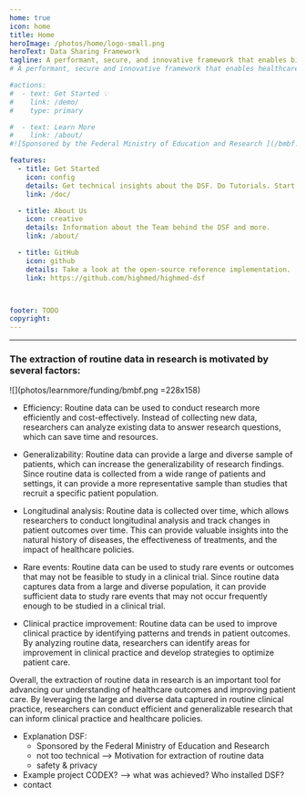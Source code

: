 ```yaml
---
home: true
icon: home
title: Home
heroImage: /photos/home/logo-small.png
heroText: Data Sharing Framework
tagline: A performant, secure, and innovative framework that enables biomedical researchers to extract value from routine data. 
# A performant, secure and innovative framework that enables healthcare data exchange across organizational boundaries. 

#actions:
#  - text: Get Started 💡
#    link: /demo/
#    type: primary

#  - text: Learn More
#    link: /about/
#![Sponsored by the Federal Ministry of Education and Research ](/bmbf.svg)

features:
  - title: Get Started 
    icon: config
    details: Get technical insights about the DSF. Do Tutorials. Start Coding 
    link: /doc/

  - title: About Us
    icon: creative
    details: Information about the Team behind the DSF and more.
    link: /about/

  - title: GitHub
    icon: github
    details: Take a look at the open-source reference implementation.
    link: https://github.com/highmed/highmed-dsf



footer: TODO 
copyright:
---
```

---

### The extraction of routine data in research is motivated by several factors:
![](photos/learnmore/funding/bmbf.png =228x158)

- Efficiency: Routine data can be used to conduct research more efficiently and cost-effectively. Instead of collecting new data, researchers can analyze existing data to answer research questions, which can save time and resources.

- Generalizability: Routine data can provide a large and diverse sample of patients, which can increase the generalizability of research findings. Since routine data is collected from a wide range of patients and settings, it can provide a more representative sample than studies that recruit a specific patient population.

- Longitudinal analysis: Routine data is collected over time, which allows researchers to conduct longitudinal analysis and track changes in patient outcomes over time. This can provide valuable insights into the natural history of diseases, the effectiveness of treatments, and the impact of healthcare policies.

- Rare events: Routine data can be used to study rare events or outcomes that may not be feasible to study in a clinical trial. Since routine data captures data from a large and diverse population, it can provide sufficient data to study rare events that may not occur frequently enough to be studied in a clinical trial.

- Clinical practice improvement: Routine data can be used to improve clinical practice by identifying patterns and trends in patient outcomes. By analyzing routine data, researchers can identify areas for improvement in clinical practice and develop strategies to optimize patient care.

Overall, the extraction of routine data in research is an important tool for advancing our understanding of healthcare outcomes and improving patient care. By leveraging the large and diverse data captured in routine clinical practice, researchers can conduct efficient and generalizable research that can inform clinical practice and healthcare policies.


<testimage src="learnmore/funding/bmbf.png" caption="Caption Example"></testimage>









- Explanation DSF:
    - Sponsored by the Federal Ministry of Education and Research 
    - not too technical —> Motivation for extraction of routine data
    - safety & privacy 
- Example project CODEX? —> what was achieved? Who installed DSF?
- contact 

